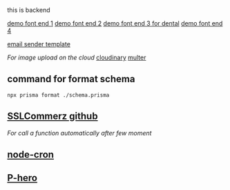 this is backend

[demo font end 1](https://kamleshyadav.com/html/healthcare/bootstrap5/healthcare/index.html)
[demo font end 2](https://preview.themeforest.net/item/medicate-health-medical-html-template/full_screen_preview/39968143?_ga=2.9930483.77269262.1710597092-1333288503.1642045414)
[demo font end 3 for dental](https://dtdental.wpengine.com/home-page-1/)
[demo font end 4](https://preview.themeforest.net/item/oldkare-senior-elderly-care-wordpress-theme/full_screen_preview/51122184?_ga=2.9930483.77269262.1710597092-1333288503.1642045414)

[email sender template](https://github.com/topics/html-email-templates)

_For image upload on the cloud_
[cloudinary](https://cloudinary.com/)
[multer](https://www.npmjs.com/package/multer)

## command for format schema

```
npx prisma format ./schema.prisma
```

## [SSLCommerz github](https://github.com/sslcommerz/SSLCommerz-NodeJS)

_For call a function automatically after few moment_

## [node-cron](https://www.npmjs.com/package/node-cron)

## [P-hero](https://github.com/Apollo-Level2-Web-Dev/PH-HealthCare-Server)

